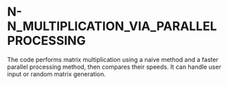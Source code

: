 # N-N_MULTIPLICATION_VIA_PARALLELPROCESSING
The code performs matrix multiplication using a naive method and a faster parallel processing method, then compares their speeds. It can handle user input or random matrix generation.
